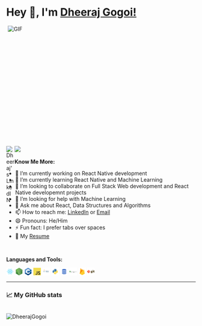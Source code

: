 ### <h1>Hey 👋, I'm <a href="https://dheerajgogoi.github.io" target="_blank">Dheeraj Gogoi!</a></h1>

  <img align="right" alt="GIF" src="https://github.com/abhisheknaiidu/abhisheknaiidu/blob/master/code.gif?raw=true" width="500" height="320" />
 
<a href="https://www.linkedin.com/in/dheeraj-gogoi-68337b1b5/">
  <img align="left" alt="Dheeraj's LinkedIN" width="22px" src="https://raw.githubusercontent.com/peterthehan/peterthehan/master/assets/linkedin.svg" />
</a>

 ![](https://visitor-badge.glitch.me/badge?page_id=DheerajGogoi.DheerajGogoi)

**Know Me More:**
- 🔭 I’m currently working on React Native development
- 🌱 I’m currently learning React Native and Machine Learning
- 👯 I’m looking to collaborate on Full Stack Web development and React Native developemnt projects
- 🤔 I’m looking for help with Machine Learning
- 💬 Ask me about React, Data Structures and Algorithms
- 📫 How to reach me: [LinkedIn](https://www.linkedin.com/in/dheeraj-gogoi-68337b1b5/) or [Email](mailto:dheerajgogoi2@gmail.com)
- 😄 Pronouns: He/Him
- ⚡ Fun fact: I prefer tabs over spaces
- 📝 My [Resume](https://drive.google.com/file/d/1zjvRUsWEpjnby7cKDt5k0uUEcPZrsay4/view)

<br />

**Languages and Tools:**  

<code><img height="20" src="https://raw.githubusercontent.com/github/explore/80688e429a7d4ef2fca1e82350fe8e3517d3494d/topics/react/react.png"></code>
<code><img height="20" src="https://raw.githubusercontent.com/github/explore/80688e429a7d4ef2fca1e82350fe8e3517d3494d/topics/nodejs/nodejs.png"></code>
<code><img height="20" src="https://raw.githubusercontent.com/github/explore/80688e429a7d4ef2fca1e82350fe8e3517d3494d/topics/cpp/cpp.png"></code>
<code><img height="20" src="https://raw.githubusercontent.com/github/explore/80688e429a7d4ef2fca1e82350fe8e3517d3494d/topics/javascript/javascript.png"></code>
<code><img height="20" src="https://raw.githubusercontent.com/github/explore/80688e429a7d4ef2fca1e82350fe8e3517d3494d/topics/java/java.png"></code>
<code><img height="20" src="https://raw.githubusercontent.com/github/explore/80688e429a7d4ef2fca1e82350fe8e3517d3494d/topics/python/python.png"></code>
<code><img height="20" src="https://raw.githubusercontent.com/github/explore/80688e429a7d4ef2fca1e82350fe8e3517d3494d/topics/sql/sql.png"></code>
<code><img height="20" src="https://raw.githubusercontent.com/github/explore/80688e429a7d4ef2fca1e82350fe8e3517d3494d/topics/mongodb/mongodb.png"></code>
<code><img height="20" src="https://raw.githubusercontent.com/github/explore/80688e429a7d4ef2fca1e82350fe8e3517d3494d/topics/firebase/firebase.png"></code>
<code><img height="20" src="https://raw.githubusercontent.com/github/explore/80688e429a7d4ef2fca1e82350fe8e3517d3494d/topics/git/git.png"></code>

---

### 📈 My GitHub stats

<br>

<img src="https://github-readme-stats.vercel.app/api?username=DheerajGogoi&show_icons=true&theme=gotham" alt="DheerajGogoi" />
